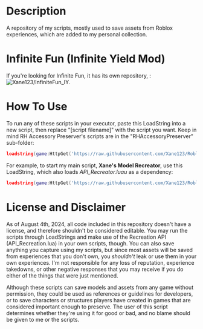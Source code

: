 # Description
A repository of my scripts, mostly used to save assets from Roblox experiences, which are added to my personal collection.
# Infinite Fun (Infinite Yield Mod)
If you're looking for Infinite Fun, it has its own repository, : ![Xane123/InfiniteFun_IY](https://github.com/Xane123/InfiniteFun_IY).
# How To Use
To run any of these scripts in your executor, paste this LoadString into a new script, then replace "[script filename]" with the script you want. Keep in mind RH Accessory Preserver's scripts are in the "RHAccessoryPreserver" sub-folder:
```lua
loadstring(game:HttpGet('https://raw.githubusercontent.com/Xane123/Roblox-Scripts/main/[script filename]'))()
```
For example, to start my main script, **Xane's Model Recreator**, use this LoadString, which also loads *API_Recreator.luau* as a dependency:
```lua
loadstring(game:HttpGet('https://raw.githubusercontent.com/Xane123/Roblox-Scripts/main/XanesModelRecreator.luau'))()
```
# License and Disclaimer
As of August 4th, 2024, all code included in this repository doesn't have a license, and therefore shouldn't be considered editable. You may run the scripts through LoadStrings and make use of the Recreation API (API_Recreation.lua) in your own scripts, though. You can also save anything you capture using my scripts, but since most assets will be saved from experiences that you don't own, you *shouldn't* leak or use them in your own experiences. I'm not responsible for any loss of reputation, experience takedowns, or other negative responses that you may receive if you do either of the things that were just mentioned.

Although these scripts can save models and assets from any game without permission, they could be used as references or guidelines for developers, or to save characters or structures players have created in games that are considered important enough to preserve. The user of this script determines whether they're using it for good or bad, and no blame should be given to me or the scripts.